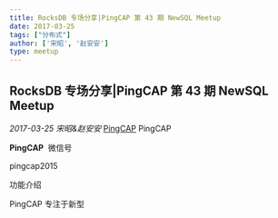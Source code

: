 ```yaml
---
title: RocksDB 专场分享|PingCAP 第 43 期 NewSQL Meetup
date: 2017-03-25
tags: ["分布式"]
author: ['宋昭', '赵安安']
type: meetup
---
```


## RocksDB 专场分享|PingCAP 第 43 期 NewSQL Meetup

*2017-03-25* *宋昭&赵安安* [PingCAP](##)
PingCAP

**PingCAP** ![]()
微信号

pingcap2015

功能介绍

PingCAP 专注于新型